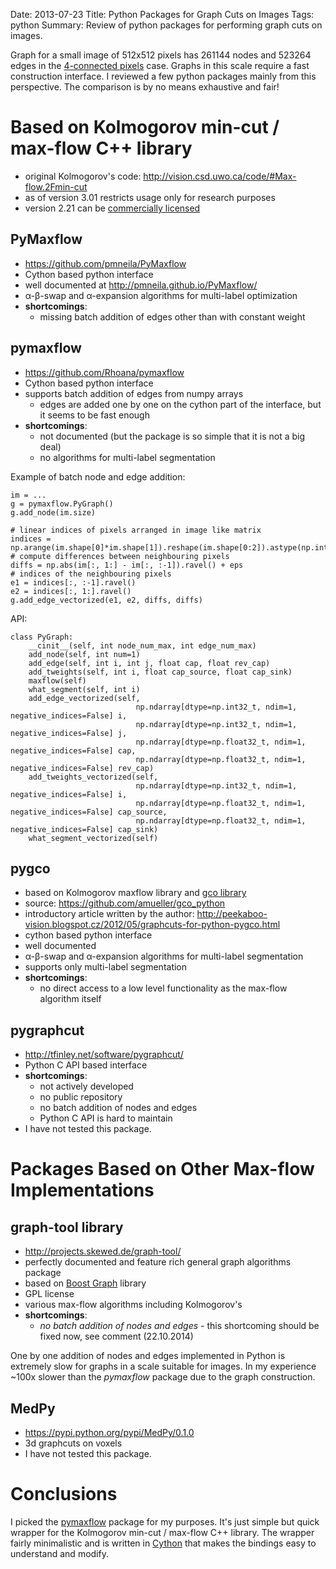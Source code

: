 Date: 2013-07-23
Title: Python Packages for Graph Cuts on Images
Tags: python
Summary: Review of python packages for performing graph cuts on images.

Graph for a small image of 512x512 pixels has 261144 nodes and 523264 edges in the [4-connected pixels](http://en.wikipedia.org/wiki/Pixel_connectivity) case. Graphs in this scale require a fast construction interface. I reviewed a few python packages mainly from this perspective. The comparison is by no means exhaustive and fair!

# Based on Kolmogorov min-cut / max-flow C++ library 
- original Kolmogorov's code: <http://vision.csd.uwo.ca/code/#Max-flow.2Fmin-cut>
- as of version 3.01 restricts usage only for research purposes
- version 2.21 can be [commercially licensed](http://www.e-lucid.com/i/software/optimisation_software/maxflow_computervision.html)

## PyMaxflow
- <https://github.com/pmneila/PyMaxflow>
- Cython based python interface
- well documented at <http://pmneila.github.io/PyMaxflow/>
- α-β-swap and α-expansion algorithms for multi-label optimization
- **shortcomings**:
    - missing batch addition of edges other than with constant weight
    
## pymaxflow    
- <https://github.com/Rhoana/pymaxflow>
- Cython based python interface
- supports batch addition of edges from numpy arrays
    - edges are added one by one on the cython part of the interface, but it seems to be fast enough
- **shortcomings**:
    - not documented (but the package is so simple that it is not a big deal)
    - no algorithms for multi-label segmentation

Example of batch node and edge addition:

    im = ...
    g = pymaxflow.PyGraph()   
    g.add_node(im.size)
    
    # linear indices of pixels arranged in image like matrix
    indices = np.arange(im.shape[0]*im.shape[1]).reshape(im.shape[0:2]).astype(np.int32)
    # compute differences between neighbouring pixels
    diffs = np.abs(im[:, 1:] - im[:, :-1]).ravel() + eps
    # indices of the neighbouring pixels
    e1 = indices[:, :-1].ravel()
    e2 = indices[:, 1:].ravel()
    g.add_edge_vectorized(e1, e2, diffs, diffs)
    
API:

    class PyGraph:
        __cinit__(self, int node_num_max, int edge_num_max)
        add_node(self, int num=1)
        add_edge(self, int i, int j, float cap, float rev_cap)
        add_tweights(self, int i, float cap_source, float cap_sink)
        maxflow(self)
        what_segment(self, int i)
        add_edge_vectorized(self,
                                np.ndarray[dtype=np.int32_t, ndim=1, negative_indices=False] i,
                                np.ndarray[dtype=np.int32_t, ndim=1, negative_indices=False] j,
                                np.ndarray[dtype=np.float32_t, ndim=1, negative_indices=False] cap,
                                np.ndarray[dtype=np.float32_t, ndim=1, negative_indices=False] rev_cap)
        add_tweights_vectorized(self,
                                np.ndarray[dtype=np.int32_t, ndim=1, negative_indices=False] i,
                                np.ndarray[dtype=np.float32_t, ndim=1, negative_indices=False] cap_source,
                                np.ndarray[dtype=np.float32_t, ndim=1, negative_indices=False] cap_sink)
        what_segment_vectorized(self)
        
## pygco
- based on Kolmogorov maxflow library and [gco library](http://vision.csd.uwo.ca/code/#Multi-label_optimization)
- source: <https://github.com/amueller/gco_python>
- introductory article written by the author: <http://peekaboo-vision.blogspot.cz/2012/05/graphcuts-for-python-pygco.html>
- cython based python interface
- well documented
- α-β-swap and α-expansion algorithms for multi-label segmentation
- supports only multi-label segmentation
- **shortcomings**:
    - no direct access to a low level functionality as the max-flow algorithm itself      

## pygraphcut
- <http://tfinley.net/software/pygraphcut/>
- Python C API based interface
- **shortcomings**:
    - not actively developed
    - no public repository
    - no batch addition of nodes and edges
    - Python C API is hard to maintain
- I have not tested this package.

# Packages Based on Other Max-flow Implementations

## graph-tool library
- <http://projects.skewed.de/graph-tool/>
- perfectly documented and feature rich general graph algorithms package
- based on [Boost Graph](http://www.boost.org/doc/libs/1_54_0/libs/graph/doc/) library
- GPL license
- various max-flow algorithms including Kolmogorov's
- **shortcomings**:
    - *no batch addition of nodes and edges* - this shortcoming should be fixed now, see comment (22.10.2014)

One by one addition of nodes and edges implemented in Python is extremely slow for graphs in a scale suitable for images. In my experience ~100x slower than the *pymaxflow* package due to the graph construction.

## MedPy
- <https://pypi.python.org/pypi/MedPy/0.1.0>
- 3d graphcuts on voxels
- I have not tested this package.

# Conclusions

I picked the [pymaxflow](https://github.com/Rhoana/pymaxflow) package for my purposes. It's just simple but quick wrapper for the Kolmogorov min-cut / max-flow C++ library. The wrapper fairly minimalistic and is written in [Cython](https://en.wikipedia.org/wiki/Cython) that makes the bindings easy to understand and modify.
